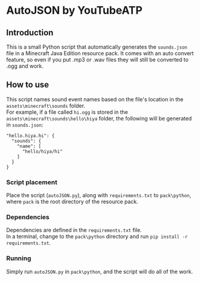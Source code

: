# AutoJSON by YouTubeATP
## Introduction
This is a small Python script that automatically generates the `sounds.json` file in a Minecraft Java Edition resource pack. It comes with an auto convert feature, so even if you put .mp3 or .wav files they will still be converted to .ogg and work.
## How to use
This script names sound event names based on the file's location in the `assets\minecraft\sounds` folder.<br/>For example, if a file called `hi.ogg` is stored in the `assets\minecraft\sounds\hello\hiya` folder, the following will be generated in `sounds.json`:

    "hello.hiya.hi": {
      "sounds": {
        "name": [
          "hello/hiya/hi"
        ]            
      }
    }
### Script placement
Place the script (`autoJSON.py`), along with `requirements.txt` to `pack\python`, where `pack` is the root directory of the resource pack.
### Dependencies
Dependencies are defined in the `requirements.txt` file.<br/>In a terminal, change to the `pack\python` directory and run `pip install -r requirements.txt`.
### Running
Simply run `autoJSON.py` in `pack\python`, and the script will do all of the work.